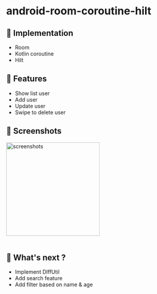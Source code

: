 # android-room-coroutine-hilt

## :toolbox: Implementation
- Room
- Kotlin coroutine
- Hilt

## :scroll: Features
- Show list user
- Add user
- Update user
- Swipe to delete user

## :iphone: Screenshots
<img src="screenshots/myuser.gif" alt="screenshots" width="250"><br><br>

## :rocket: What's next ?
- Implement DIffUtil
- Add search feature
- Add filter based on name & age
